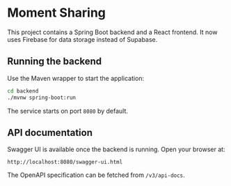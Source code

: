 # Moment Sharing

This project contains a Spring Boot backend and a React frontend. It now uses
Firebase for data storage instead of Supabase.

## Running the backend

Use the Maven wrapper to start the application:

```bash
cd backend
./mvnw spring-boot:run
```

The service starts on port `8080` by default.

## API documentation

Swagger UI is available once the backend is running. Open your browser at:

```
http://localhost:8080/swagger-ui.html
```

The OpenAPI specification can be fetched from `/v3/api-docs`.

